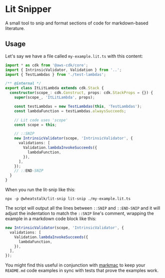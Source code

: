 # Lit Snipper

A small tool to snip and format sections of code for markdown-based
literature.

## Usage

Let's say we have a file called `my-example.lit.ts` with this content:

```ts
import * as cdk from '@aws-cdk/core';
import { IntrinsicValidator, Validation } from '..';
import { TestLambdas } from './test-lambdas';

/** @internal */
export class ItLitLambda extends cdk.Stack {
  constructor(scope_: cdk.Construct, props: cdk.StackProps = {}) {
    super(scope_, 'ItLitLambda', props);

    const testLambdas = new TestLambdas(this, 'TestLambdas');
    const lambdaFunction = testLambdas.alwaysSucceeds;

    // Lit code uses 'scope'
    const scope = this;

    // ::SNIP
    new IntrinsicValidator(scope, 'IntrinsicValidator', {
      validations: [
        Validation.lambdaInvokeSucceeds({
          lambdaFunction,
        }),
      ],
    });
    // ::END-SNIP
  }
}
```

When you run the lit-snip like this:

```shell
npx -p @wheatstalk/lit-snip lit-snip ./my-example.lit.ts
```

The script will output all the lines between `::SNIP` and `::END-SNIP` and it
will adjust the indentation to match the `::SNIP` line's comment, wrapping the
example in a markdown code block like this:

```ts
new IntrinsicValidator(scope, 'IntrinsicValidator', {
  validations: [
    Validation.lambdaInvokeSucceeds({
      lambdaFunction,
    }),
  ],
});
```

You might find this useful in conjunction with [markmac][1] to keep your
`README.md` code examples in sync with tests that prove the examples work.

[1]: https://github.com/awslabs/markmac
